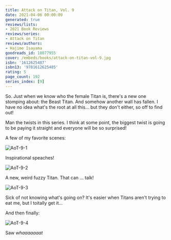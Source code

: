 ```yaml
---
title: Attack on Titan, Vol. 9
date: 2021-04-06 00:00:09
generated: true
reviews/lists:
- 2021 Book Reviews
reviews/series:
- Attack on Titan
reviews/authors:
- Hajime Isayama
goodreads_id: 18077955
cover: /embeds/books/attack-on-titan-vol-9.jpg
isbn: '1612625487'
isbn13: '9781612625485'
rating: 5
page_count: 192
series_index: [9]
---
```

So. Just when we know who the female Titan is, there's a new one stomping about: the Beast Titan. And somehow another wall has fallen. I have no idea what's the root at all this... but they don't either, so off to find out!  

Man the twists in this series. I think at some point, the biggest twist is going to be paying it straight and everyone will be so surprised!  

<!--more-->

A few of my favorite scenes:  

![AoT-9-1](/embeds/books/attachments/aot-9-1.png)  

Inspirational speaches!  

![AoT-9-2](/embeds/books/attachments/aot-9-2.png)  

A new, weird fuzzy Titan. That can ... talk!  

![AoT-9-3](/embeds/books/attachments/aot-9-3.png)  

Sick of not knowing what's going on? It's easier when Titans aren't trying to eat me, but I toitally get it...  

And then finally:  

![AoT-9-4](/embeds/books/attachments/aot-9-4.png)  

Saw *whaaaaaaat*